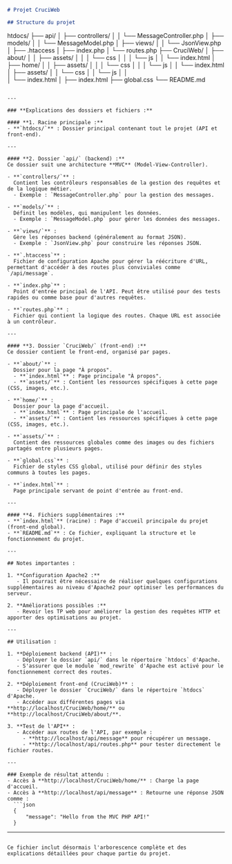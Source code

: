 ```markdown
# Projet CruciWeb

## Structure du projet


```
htdocs/
├── api/
│   ├── controllers/
│   │   └── MessageController.php
│   ├── models/
│   │   └── MessageModel.php
│   ├── views/
│   │   └── JsonView.php
│   ├── .htaccess
│   ├── index.php
│   └── routes.php
├── CruciWeb/
│   ├── about/
│   │   ├── assets/
│   │   │   └── css
│   │   │   └── js
│   │   └── index.html
│   ├── home/
│   │   ├── assets/
│   │   │   └── css
│   │   │   └── js
│   │   └── index.html
│   ├── assets/
│   │       └── css
│   │       └── js
│   │   
│   └── index.html
│
├── index.html
├── global.css
└── README.md
```

---

### **Explications des dossiers et fichiers :**

#### **1. Racine principale :**
- **`htdocs/`** : Dossier principal contenant tout le projet (API et front-end).

---

#### **2. Dossier `api/` (backend) :**
Ce dossier suit une architecture **MVC** (Model-View-Controller).

- **`controllers/`** :  
  Contient les contrôleurs responsables de la gestion des requêtes et de la logique métier.
  - Exemple : `MessageController.php` pour la gestion des messages.

- **`models/`** :  
  Définit les modèles, qui manipulent les données.
  - Exemple : `MessageModel.php` pour gérer les données des messages.

- **`views/`** :  
  Gère les réponses backend (généralement au format JSON).
  - Exemple : `JsonView.php` pour construire les réponses JSON.

- **`.htaccess`** :  
  Fichier de configuration Apache pour gérer la réécriture d'URL, permettant d'accéder à des routes plus conviviales comme `/api/message`.

- **`index.php`** :  
  Point d'entrée principal de l'API. Peut être utilisé pour des tests rapides ou comme base pour d'autres requêtes.

- **`routes.php`** :  
  Fichier qui contient la logique des routes. Chaque URL est associée à un contrôleur.

---

#### **3. Dossier `CruciWeb/` (front-end) :**
Ce dossier contient le front-end, organisé par pages.

- **`about/`** :  
  Dossier pour la page "À propos".
  - **`index.html`** : Page principale "À propos".
  - **`assets/`** : Contient les ressources spécifiques à cette page (CSS, images, etc.).

- **`home/`** :  
  Dossier pour la page d'accueil.
  - **`index.html`** : Page principale de l'accueil.
  - **`assets/`** : Contient les ressources spécifiques à cette page (CSS, images, etc.).

- **`assets/`** :  
  Contient des ressources globales comme des images ou des fichiers partagés entre plusieurs pages.

- **`global.css`** :  
  Fichier de styles CSS global, utilisé pour définir des styles communs à toutes les pages.

- **`index.html`** :  
  Page principale servant de point d'entrée au front-end.

---

#### **4. Fichiers supplémentaires :**
- **`index.html`** (racine) : Page d'accueil principale du projet (front-end global).
- **`README.md`** : Ce fichier, expliquant la structure et le fonctionnement du projet.

---

## Notes importantes :

1. **Configuration Apache2 :**
   - Il pourrait être nécessaire de réaliser quelques configurations supplémentaires au niveau d'Apache2 pour optimiser les performances du serveur.

2. **Améliorations possibles :**
   - Revoir les TP web pour améliorer la gestion des requêtes HTTP et apporter des optimisations au projet.

---

## Utilisation :

1. **Déploiement backend (API)** :
   - Déployer le dossier `api/` dans le répertoire `htdocs` d'Apache.
   - S'assurer que le module `mod_rewrite` d'Apache est activé pour le fonctionnement correct des routes.

2. **Déploiement front-end (CruciWeb)** :
   - Déployer le dossier `CruciWeb/` dans le répertoire `htdocs` d'Apache.
   - Accéder aux différentes pages via **http://localhost/CruciWeb/home/** ou **http://localhost/CruciWeb/about/**.

3. **Test de l'API** :
   - Accéder aux routes de l'API, par exemple :
     - **http://localhost/api/message** pour récupérer un message.
     - **http://localhost/api/routes.php** pour tester directement le fichier routes.

---

### Exemple de résultat attendu :
- Accès à **http://localhost/CruciWeb/home/** : Charge la page d'accueil.
- Accès à **http://localhost/api/message** : Retourne une réponse JSON comme :
  ```json
  {
      "message": "Hello from the MVC PHP API!"
  }
  ```

---
```

Ce fichier inclut désormais l'arborescence complète et des explications détaillées pour chaque partie du projet.